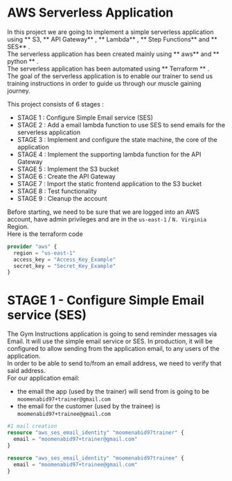 # AWS Serverless Application
In this project we are going to implement a simple serverless application using ** S3, ** API Gateway** , ** Lambda** , ** Step Functions**  and ** SES** .  
The serverless application has been created mainly using ** aws**  and ** python ** .  
The serverless application has been automated using ** Terraform	** .  
The goal of the serverless application is to enable our trainer to send us training instructions in order to guide us through our muscle gaining journey.

This project consists of 6 stages :
- STAGE 1 : Configure Simple Email service (SES)
- STAGE 2 : Add a email lambda function to use SES to send emails for the serverless application 
- STAGE 3 : Implement and configure the state machine, the core of the application
- STAGE 4 : Implement the supporting lambda function for the API Gateway
- STAGE 5 : Implement the S3 bucket 
- STAGE 6 : Create the API Gateway 
- STAGE 7 : Import the static frontend application to the S3 bucket
- STAGE 8 : Test functionality
- STAGE 9 : Cleanup the account

Before starting, we need to be sure that we are logged into an AWS account, have admin privileges and are in the `us-east-1` / `N. Virginia` Region.  
Here is the terraform code
```terraform
provider "aws" {
  region = "us-east-1"
  access_key = "Access_Key_Example"
  secret_key = "Secret_Key_Example"
}
```

# STAGE 1 - Configure Simple Email service (SES)
The Gym Instructions application is going to send reminder messages via Email. It will use the simple email service or SES. In production, it will be configured to allow sending from the application email, to any users of the application.  
In order to be able to send to/from an email address, we need to verify that said address.  
For our application email:
- the email the app (used by the trainer) will send from is going to be `moomenabid97+trainer@gmail.com`
- the email for the customer (used by the trainee) is  `moomenabid97+trainee@gmail.com` 

```terraform
#1 mail creation
resource "aws_ses_email_identity" "moomenabid97trainer" {
  email = "moomenabid97+trainer@gmail.com"
}

resource "aws_ses_email_identity" "moomenabid97trainee" {
  email = "moomenabid97+trainee@gmail.com"
}
```








